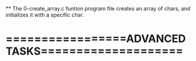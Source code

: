** The 0-create_array.c funtion program file creates an array of chars, and initializes it with a specific char.



=================ADVANCED TASKS====================
===================================================


